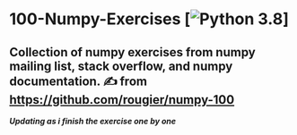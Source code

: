 # 100-Numpy-Exercises [![Python 3.8](https://img.shields.io/badge/python-3.8-blue.svg)]
Collection of numpy exercises from numpy mailing list, stack overflow, and numpy documentation.
:writing_hand: from https://github.com/rougier/numpy-100
---
***Updating as i finish the exercise one by one***

